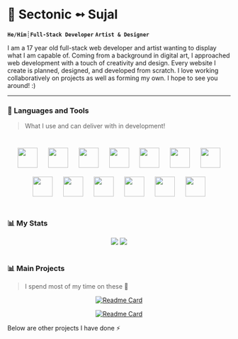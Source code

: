 #  :ghost: Sectonic ➻ Sujal 

**`He/Him`**┊**`Full-Stack Developer`** **`Artist & Designer`**

I am a 17 year old full-stack web developer and artist wanting to display what I am capable of. Coming from a background in digital art, I approached web development with a touch of creativity and design. Every website I create is planned, designed, and developed from scratch. I love working collaboratively on projects as well as forming my own. I hope to see you around! :)

---

### :rocket: Languages and Tools
> What I use and can deliver with in development!

<br>
<div align="center">
  <img src="https://cdn.jsdelivr.net/gh/devicons/devicon/icons/vscode/vscode-original.svg" width="45px" style="padding:10px" />
  <img src="https://cdn.jsdelivr.net/gh/devicons/devicon/icons/git/git-original.svg" width="45px" style="padding:10px" />
  <img src="https://cdn.jsdelivr.net/gh/devicons/devicon/icons/docker/docker-original.svg" width="45px" style="padding:10px" />
  <img src="https://cdn.jsdelivr.net/gh/devicons/devicon/icons/postgresql/postgresql-original.svg" width="45px" style="padding:10px" />
  <img src="https://cdn.jsdelivr.net/gh/devicons/devicon/icons/python/python-original.svg"  width="45px" style="padding:10px" />
  <img src="https://cdn.jsdelivr.net/gh/devicons/devicon/icons/django/django-plain.svg" width="45px" style="padding:10px" />
  <img src="https://cdn.jsdelivr.net/gh/devicons/devicon/icons/flask/flask-original.svg" width="45px" style="padding:10px" />
  <img src="https://cdn.jsdelivr.net/gh/devicons/devicon/icons/html5/html5-original.svg"  width="45px" style="padding:10px" />
  <img src="https://cdn.jsdelivr.net/gh/devicons/devicon/icons/css3/css3-original.svg" width="45px" style="padding:10px" />
  <img src="https://cdn.jsdelivr.net/gh/devicons/devicon/icons/tailwindcss/tailwindcss-plain.svg" width="45px" style="padding:10px" />
  <img src="https://cdn.jsdelivr.net/gh/devicons/devicon/icons/sass/sass-original.svg" width="45px" style="padding:10px" />
  <img src="https://cdn.jsdelivr.net/gh/devicons/devicon/icons/javascript/javascript-original.svg" width="45px" style="padding:10px" />
  <img src="https://cdn.jsdelivr.net/gh/devicons/devicon/icons/react/react-original.svg" width="45px" style="padding:10px" />
</div>

#

### 📊 My Stats

<div align="center">
<picture>
<source 
  srcset="https://github-readme-stats.vercel.app/api/top-langs/?username=Sectonic&langs_count=4&theme=transparent&card_width=400&border_radius=20&hide_border=true"
  media="(prefers-color-scheme: dark;)"
/>
<img src="https://github-readme-stats.vercel.app/api/top-langs/?username=Sectonic" />
</picture>
<picture>
<source 
  srcset="https://github-readme-stats.vercel.app/api?username=Sectonic&show_icons=true&theme=transparent&card_width=400&border_radius=20&hide_border=true"
  media="(prefers-color-scheme: dark;)"
/>
<img src="https://github-readme-stats.vercel.app/api?username=Sectonic&show_icons=true" />
</picture>
</div>

#

### 📊 Main Projects
> I spend most of my time on these 💯
> 
<div align="center">
  
  [![Readme Card](https://github-readme-stats.vercel.app/api/pin/?username=Sectonic&repo=pa&theme=city_lights&card_width=400&border_radius=20&hide_border=true)](https://github.com/Sectonic/pa)

  [![Readme Card](https://github-readme-stats.vercel.app/api/pin/?username=Sectonic&repo=FRHSTech&theme=city_lights&card_width=400&border_radius=20&hide_border=true)](https://github.com/Sectonic/FRHSTech)
  
</div>

Below are other projects I have done ⚡


<!--
**Sectonic/Sectonic** is a ✨ _special_ ✨ repository because its `README.md` (this file) appears on your GitHub profile.

Here are some ideas to get you started:

- 🔭 I’m currently working on ...
- 🌱 I’m currently learning ...
- 👯 I’m looking to collaborate on ...
- 🤔 I’m looking for help with ...
- 💬 Ask me about ...
- 📫 How to reach me: ...
- 😄 Pronouns: ...
- ⚡ Fun fact: ...
-->
